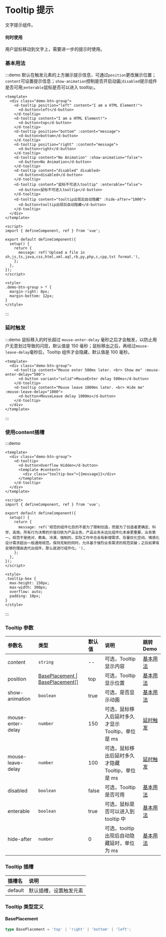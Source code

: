 # Tooltip 提示

文字提示组件。

#### 何时使用

用户鼠标移动到文字上，需要进一步的提示时使用。

### 基本用法

:::demo 默认在触发元素的上方展示提示信息，可通过`position`更改展示位置；`content`可设置提示信息；`show-animation`控制是否开启动画;`disabled`提示组件是否可用;`enterable`鼠标是否可以进入 tooltip;。

```vue
<template>
  <div class="demo-btn-group">
    <d-tooltip position="left" content="I am a HTML Element!">
      <d-button>left</d-button>
    </d-tooltip>
    <d-tooltip content="I am a HTML Element!">
      <d-button>top</d-button>
    </d-tooltip>
    <d-tooltip position="bottom" :content="message">
      <d-button>bottom</d-button>
    </d-tooltip>
    <d-tooltip position="right" :content="message">
      <d-button>right</d-button>
    </d-tooltip>
    <d-tooltip content="No Animation" :show-animation="false">
      <d-button>No Animation</d-button>
    </d-tooltip>
    <d-tooltip content="disabled" disabled>
      <d-button>disabled</d-button>
    </d-tooltip>
    <d-tooltip content="鼠标不可进入tooltip" :enterable="false">
      <d-button>鼠标不可进入tooltip</d-button>
    </d-tooltip>
    <d-tooltip content="tooltip出现后自动隐藏" :hide-after="1000">
      <d-button>tooltip出现后自动隐藏</d-button>
    </d-tooltip>
  </div>
</template>

<script>
import { defineComponent, ref } from 'vue';

export default defineComponent({
  setup() {
    return {
      message: ref('Upload a file in sh,js,ts,java,css,html,xml.aql,rb,py,php,c,cpp,txt format.'),
    };
  },
});
</script>

<style>
.demo-btn-group > * {
  margin-right: 8px;
  margin-bottom: 12px;
}
</style>
```

:::

### 延时触发

:::demo 鼠标移入的时长超过 `mouse-enter-delay` 毫秒之后才会触发，以防止用户无意划过导致的闪现，默认值是 150 毫秒；鼠标移出之后，再经过`mouse-leave-delay`毫秒后，Tooltip 组件才会隐藏，默认值是 100 毫秒。

```vue
<template>
  <div class="demo-btn-group">
    <d-tooltip content="Mouse enter 500ms later. <br> Show me" :mouse-enter-delay="500">
      <d-button variant="solid">MouseEnter delay 500ms</d-button>
    </d-tooltip>
    <d-tooltip content="Mouse leave 1000ms later. <br> Hide me" :mouse-leave-delay="1000">
      <d-button>MouseLeave delay 1000ms</d-button>
    </d-tooltip>
  </div>
</template>
```

:::

### 使用content插槽

:::demo

```vue
<template>
  <div class="demo-btn-group">
    <d-tooltip>
      <d-button>Overflow Hidden</d-button>
      <template #content>
        <div class="tooltip-box">{{message}}</div>
      </template>
    </d-tooltip>
  </div>
</template>

<script>
import { defineComponent, ref } from 'vue';

export default defineComponent({
  setup() {
    return {
      message: ref('规范的组件化目的不是为了限制创造，而是为了创造者更确定、科学、高效。所有行为决策的价值归依为产品业务。产品业务永远比组件化本身更重要，业务第一。规范不是绝对、教条、冷漠、强制的，实际工作中总会有新增需求、存量优化空间、情感化设计需求超出一般通用规范。保持克制的同时，允许基于强烈业务需求的规范突破；之后如果有足够的理由迭代出组件，那么就进行组件化。'),
    };
  },
});
</script>

<style>
.tooltip-box {
  max-height: 150px;
  max-width: 300px;
  overflow: auto;
  padding: 10px;
}
</style>
```

:::

### Tooltip 参数

| 参数名            | 类型                                               | 默认值 | 说明                                              | 跳转 Demo             |
| :---------------- | :------------------------------------------------- | :----- | :------------------------------------------------ | :-------------------- |
| content           | `string`                                           | --     | 可选，Tooltip 显示内容                            | [基本用法](#基本用法) |
| position          | [BasePlacement \| BasePlacement[]](#baseplacement) | top    | 可选，Tooltip 显示位置                            | [基本用法](#基本用法) |
| show-animation    | `boolean`                                          | true   | 可选，是否显示动画                                | [基本用法](#基本用法) |
| mouse-enter-delay | `number`                                           | 150    | 可选，鼠标移入后延时多久才显示 Tooltip，单位是 ms | [延时触发](#延时触发) |
| mouse-leave-delay | `number`                                           | 100    | 可选，鼠标移出后延时多久才隐藏 Tooltip，单位是 ms | [延时触发](#延时触发) |
| disabled          | `boolean`                                          | false  | 可选，Tooltip 是否可用                            | [基本用法](#基本用法) |
| enterable         | `boolean`                                          | true   | 可选，鼠标是否可以进入到 tooltip 中               | [基本用法](#基本用法) |
| hide-after        | `number`                                           | 0      | 可选，tooltip 出现后自动隐藏延时，单位为 ms       | [基本用法](#基本用法) |

### Tooltip 插槽

| 插槽名  | 说明                   |
| :------ | :--------------------- |
| default | 默认插槽，设置触发元素 |

### Tooltip 类型定义

#### BasePlacement

```ts
type BasePlacement = 'top' | 'right' | 'bottom' | 'left';
```
